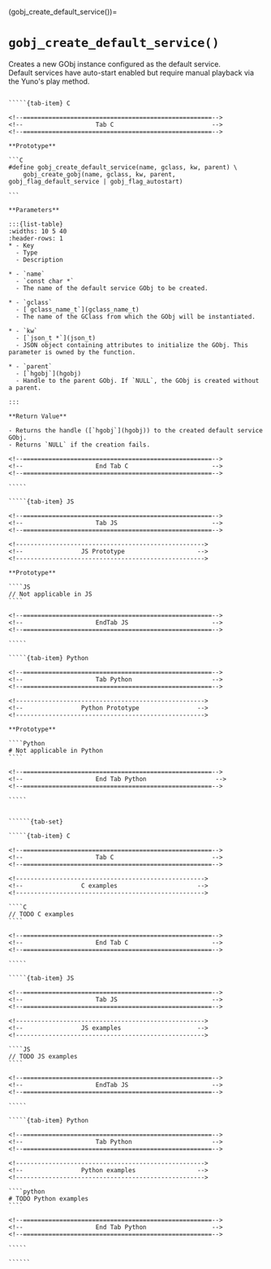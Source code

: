 <!-- ============================================================== -->
(gobj_create_default_service())=
# `gobj_create_default_service()`
<!-- ============================================================== -->

Creates a new GObj instance configured as the default service.  
Default services have auto-start enabled but require manual playback via the Yuno's play method.

<!------------------------------------------------------------>
<!--                    Prototypes                          -->
<!------------------------------------------------------------>

``````{tab-set}

`````{tab-item} C

<!--====================================================-->
<!--                    Tab C                           -->
<!--====================================================-->

**Prototype**

```C
#define gobj_create_default_service(name, gclass, kw, parent) \
    gobj_create_gobj(name, gclass, kw, parent, gobj_flag_default_service | gobj_flag_autostart)

```

**Parameters**

:::{list-table}
:widths: 10 5 40
:header-rows: 1
* - Key
  - Type
  - Description

* - `name`
  - `const char *`
  - The name of the default service GObj to be created.

* - `gclass`
  - [`gclass_name_t`](gclass_name_t)
  - The name of the GClass from which the GObj will be instantiated.

* - `kw`
  - [`json_t *`](json_t)
  - JSON object containing attributes to initialize the GObj. This parameter is owned by the function.

* - `parent`
  - [`hgobj`](hgobj)
  - Handle to the parent GObj. If `NULL`, the GObj is created without a parent.

:::

**Return Value**

- Returns the handle ([`hgobj`](hgobj)) to the created default service GObj.  
- Returns `NULL` if the creation fails.

<!--====================================================-->
<!--                    End Tab C                       -->
<!--====================================================-->

`````

`````{tab-item} JS

<!--====================================================-->
<!--                    Tab JS                          -->
<!--====================================================-->

<!---------------------------------------------------->
<!--                JS Prototype                    -->
<!---------------------------------------------------->

**Prototype**

````JS
// Not applicable in JS
````

<!--====================================================-->
<!--                    EndTab JS                       -->
<!--====================================================-->

`````

`````{tab-item} Python

<!--====================================================-->
<!--                    Tab Python                      -->
<!--====================================================-->

<!---------------------------------------------------->
<!--                Python Prototype                -->
<!---------------------------------------------------->

**Prototype**

````Python
# Not applicable in Python
````

<!--====================================================-->
<!--                    End Tab Python                   -->
<!--====================================================-->

`````

``````

<!------------------------------------------------------------>
<!--                    Examples                            -->
<!------------------------------------------------------------>

```````{dropdown} Examples

``````{tab-set}

`````{tab-item} C

<!--====================================================-->
<!--                    Tab C                           -->
<!--====================================================-->

<!---------------------------------------------------->
<!--                C examples                      -->
<!---------------------------------------------------->

````C
// TODO C examples
````

<!--====================================================-->
<!--                    End Tab C                       -->
<!--====================================================-->

`````

`````{tab-item} JS

<!--====================================================-->
<!--                    Tab JS                          -->
<!--====================================================-->

<!---------------------------------------------------->
<!--                JS examples                     -->
<!---------------------------------------------------->

````JS
// TODO JS examples
````

<!--====================================================-->
<!--                    EndTab JS                       -->
<!--====================================================-->

`````

`````{tab-item} Python

<!--====================================================-->
<!--                    Tab Python                      -->
<!--====================================================-->

<!---------------------------------------------------->
<!--                Python examples                 -->
<!---------------------------------------------------->

````python
# TODO Python examples
````

<!--====================================================-->
<!--                    End Tab Python                  -->
<!--====================================================-->

`````

``````

```````
